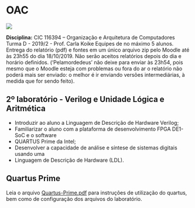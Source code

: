 # OAC

![](https://sbseg2017.redes.unb.br/wp-content/uploads/2017/04/logo_unb-300x276.png)

**Disciplina:** CIC 116394 – Organização e Arquitetura de Computadores
Turma D - 2019/2 - Prof. Carla Koike
Equipes de no máximo 5 alunos.
Entrega do relatório (pdf) e fontes em um único arquivo zip pelo Moodle até às 23h55 do dia
18/10/2019. Não serão aceitos relatórios depois do dia e horário definidos. (‘Pelamordedeus’
não deixe para enviar às 23h54, pois mesmo que o Moodle esteja com problemas ou fora do ar
o relatório não poderá mais ser enviado: o melhor é ir enviando versões intermediárias, à
medida que for sendo feito).

## 2º laboratório - Verilog e Unidade Lógica e Aritmética
- Introduzir ao aluno a Linguagem de Descrição de Hardware Verilog;
- Familiarizar o aluno com a plataforma de desenvolvimento FPGA DE1-SoC e o software
- QUARTUS Prime da Intel;
- Desenvolver a capacidade de análise e síntese de sistemas digitais usando uma
- Linguagem de Descrição de Hardware (LDL).

## Quartus Prime
Leia o arquivo [Quartus-Prime.pdf](http://# "Quartus-Prime.pdf") para instruções de utilização do quartus, bem como de configuração dos arquivos do laboratório.

